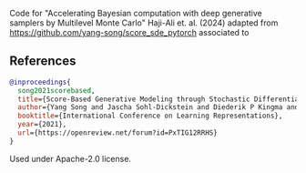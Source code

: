 Code for "Accelerating Bayesian
computation with deep
generative samplers by
Multilevel Monte Carlo" Haji-Ali et. al. (2024) adapted from https://github.com/yang-song/score_sde_pytorch associated to
## References
```bib
@inproceedings{
  song2021scorebased,
  title={Score-Based Generative Modeling through Stochastic Differential Equations},
  author={Yang Song and Jascha Sohl-Dickstein and Diederik P Kingma and Abhishek Kumar and Stefano Ermon and Ben Poole},
  booktitle={International Conference on Learning Representations},
  year={2021},
  url={https://openreview.net/forum?id=PxTIG12RRHS}
}
```
Used under Apache-2.0 license.
